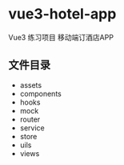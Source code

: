 # vue3-hotel-app

Vue3 练习项目 移动端订酒店APP

## 文件目录
- assets
- components
- hooks
- mock
- router
- service
- store
- uils
- views

